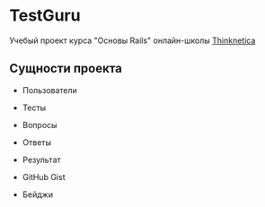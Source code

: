 # TestGuru

Учебый проект курса "Основы Rails" онлайн-школы [Thinknetica](http://www.thinknetica.com/)

## Сущности проекта

* Пользователи

* Тесты

* Вопросы

* Ответы

* Результат

* GitHub Gist

* Бейджи
